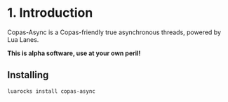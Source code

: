 # 1. Introduction

Copas-Async is a Copas-friendly true asynchronous threads, powered by Lua Lanes.

**This is alpha software, use at your own peril!**

## Installing

    luarocks install copas-async

